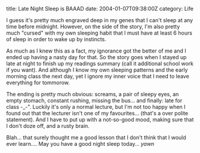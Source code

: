 title: Late Night Sleep is BAAAD
date: 2004-01-07T09:38:00Z
category: Life

I guess it's pretty much engraved deep in my genes that I can't sleep at any time before midnight. However, on the side of the story, I'm also pretty much "cursed" with my own sleeping habit that I must have at least 6 hours of sleep in order to wake up by instincts.

As much as I knew this as a fact, my ignorance got the better of me and I ended up having a nasty day for that. So the story goes when I stayed up late at night to finish up my readings summary (call it additional school work if you want). And although I know my own sleeping patterns and the early morning class the next day, yet I ignore my inner voice that I need to leave everything for tommorow.

The ending is pretty much obvious: screams, a pair of sleepy eyes, an empty stomach, constant rushing, missing the bus… and finally: late for class -\_-". Luckily it's only a normal lecture, but I'm not too happy when I found out that the lecturer isn't one of my favourites… (that's a over polite statement). And I have to put up with a not-so-good mood, making sure that I don't doze off, and a rusty brain.

Blah… that surely thought me a good lesson that I don't think that I would ever learn…. May you have a good night sleep today… *yawn*
